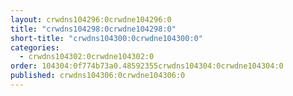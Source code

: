 ```yaml
---
layout: crwdns104296:0crwdne104296:0
title: "crwdns104298:0crwdne104298:0"
short-title: "crwdns104300:0crwdne104300:0"
categories:
  - crwdns104302:0crwdne104302:0
order: 104304:0f774b73a0.48592355crwdns104304:0crwdne104304:0
published: crwdns104306:0crwdne104306:0
---
```

